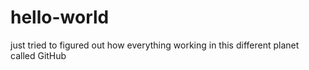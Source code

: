 # hello-world
just tried to figured out how everything working in this different planet called GitHub
